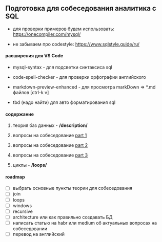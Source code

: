 ## Подготовка для собеседования аналитика с SQL 

- для проверки примеров будем использовать: https://onecompiler.com/mysql/

- не забываем про codestyle: https://www.sqlstyle.guide/ru/


#### расширения для VS Code

- mysql-syntax - для подсветки синтаксиса sql

- code-spell-checker - для проверки орфографии английского

- markdown-preview-enhanced - для просмотра markDown => *.md файлов [ctrl-k v]

- tbd (надо найти) для авто форматирования sql

#### содержание

1. теория баз данных - **/description/**

2. вопросы на собеседование [part 1](https://techrocks.ru/2020/06/11/top-sql-interview-questions-1/)

3. вопросы на собеседование [part 2](https://tproger.ru/articles/sql-interview-questions/)

5. вопросы на собеседование [part 3](https://habr.com/ru/company/dcmiran/blog/500360/)

3. циклы - **/loops/**

#### roadmap

- [ ] выбрать основные пункты теории для собеседования
- [ ] join
- [ ] loops
- [ ] windows
- [ ] recursive
- [ ] architecture или как правильно создавать БД
- [ ] написать статью на habr или medium об актуальных вопросах на собеседовании
- [ ] перевод на английский